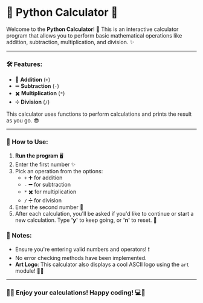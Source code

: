 
# 🧮 Python Calculator 🤖

Welcome to the **Python Calculator**! 🎉 This is an interactive calculator program that allows you to perform basic mathematical operations like addition, subtraction, multiplication, and division. ✨

---

### 🛠 Features:
- 🔢 **Addition** (`+`)
- ➖ **Subtraction** (`-`)
- ✖️ **Multiplication** (`*`)
- ➗ **Division** (`/`)

This calculator uses functions to perform calculations and prints the result as you go. 😎

---

### 🚀 How to Use:
1. **Run the program** 🖥️
2. Enter the first number ✨
3. Pick an operation from the options:
   - `+` ➕ for addition
   - `-` ➖ for subtraction
   - `*` ✖️ for multiplication
   - `/` ➗ for division
4. Enter the second number 📱
5. After each calculation, you'll be asked if you'd like to continue or start a new calculation. Type **'y'** to keep going, or **'n'** to reset. 🔄


### 📌 Notes:
- Ensure you're entering valid numbers and operators! ❗️
- No error checking methods have been implemented.
- **Art Logo**: This calculator also displays a cool ASCII logo using the `art` module! 🎨✨

---

### 👨‍💻 Enjoy your calculations! Happy coding! 💻🤩
